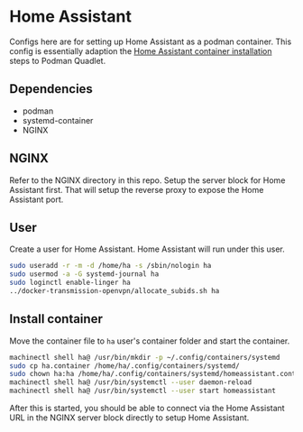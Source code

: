 # Home Assistant

Configs here are for setting up Home Assistant as a podman container. This config is essentially adaption the [Home Assistant container installation](https://www.home-assistant.io/installation/linux/#install-home-assistant-container) steps to Podman Quadlet.

## Dependencies

- podman
- systemd-container
- NGINX

## NGINX

Refer to the NGINX directory in this repo. Setup the server block for Home Assistant first. That will setup the reverse proxy to expose the Home Assistant port.

## User

Create a user for Home Assistant. Home Assistant will run under this user.

```bash
sudo useradd -r -m -d /home/ha -s /sbin/nologin ha
sudo usermod -a -G systemd-journal ha
sudo loginctl enable-linger ha
../docker-transmission-openvpn/allocate_subids.sh ha
```

## Install container

Move the container file to `ha` user's container folder and start the container.

```bash
machinectl shell ha@ /usr/bin/mkdir -p ~/.config/containers/systemd
sudo cp ha.container /home/ha/.config/containers/systemd/
sudo chown ha:ha /home/ha/.config/containers/systemd/homeassistant.container
machinectl shell ha@ /usr/bin/systemctl --user daemon-reload
machinectl shell ha@ /usr/bin/systemctl --user start homeassistant
```

After this is started, you should be able to connect via the Home Assistant URL in the NGINX server block directly to setup Home Assistant.
